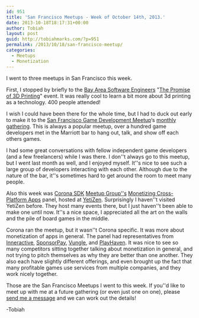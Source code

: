 ```yaml
---
id: 951
title: 'San Francisco Meetups - Week of October 14th, 2013.'
date: 2013-10-18T18:17:31+00:00
author: Tobiah
layout: post
guid: http://tobiahmarks.com/?p=951
permalink: /2013/10/18/san-francisco-meetup/
categories:
  - Meetups
  - Monetization
---
```

I went to three meetups in San Francisco this week.

First, I stopped by briefly to the <a title="BASE" href="http://www.meetup.com/software/" target="_blank">Bay Area Software Engineers</a> "<a title="The Promise of 3D Printing" href="http://www.meetup.com/software/events/135929602/" target="_blank">The Promise of 3D Printing</a>" event. It was really cool to learn a bit more about 3d printing as a technology. 400 people attended!

I wish I could have been there for the whole time, but I had to duck out early to make it to the <a title="San Francisco Game Development Meetup" href="http://www.meetup.com/sfgamedevelopers/" target="_blank">San Francisco Game Development Meetup</a>&#8216;s <a title="Monthly Meetup" href="http://www.meetup.com/sfgamedevelopers/events/137668742/" target="_blank">monthly gathering</a>. This is always a popular meetup, over a hundred game developers met in the Marriott bar to hang out, talk, and show off each others games.

I had some great conversations with fellow independent game developers (and a few freelancers) while I was there. I don''t always go to this meetup, but I went last month as well, and I enjoyed myself. It''s nice to see such a large group of developers interacting with each other. Although due to the nature of the bar, it''s sometimes hard to get around the room to meet many people.

Also this week was <a title="Corona Labs" href="http://www.coronalabs.com/" target="_blank">Corona SDK</a> <a title="Corona SDK Meetup Group" href="http://www.meetup.com/Corona-SDK-Group/" target="_blank">Meetup Group''s</a> <a title="Monetizing Cross-Platform Apps" href="http://www.meetup.com/Corona-SDK-Group/events/141820072/" target="_blank">Monetizing Cross-Platform Apps</a> panel, hosted at <a title="YetiZen" href="http://yetizen.com/" target="_blank">YetiZen</a>. Surprisingly I haven''t visited YetiZen before. They host many events there, but I just haven''t been able to make one until now. It''s a nice space, I appreciated all the art on the walls and the pile of board games in the middle.

Corona ran the meetup, but it wasn''t Corona specific. It was more about monetization of apps in general. The panel had representatives from <a title="Inneractive" href="http://inner-active.com/" target="_blank">Inneractive</a>, <a title="SponsorPay" href="http://sponsorpay.com/" target="_blank">SponsorPay</a>, <a title="Vungle" href="http://vungle.com/" target="_blank">Vungle</a>, and <a title="PlayHaven" href="http://www.playhaven.com/" target="_blank">PlayHaven</a>. It was nice to see so many competitors sitting together talking about monetization in general, and not trying to pitch themselves as why they are better than one another. They also each have slightly different offerings, and even brought up the fact that many profitable games use services from multiple companies, and they work nicely together.

Those are the San Francisco Meetups I went to this week. If you''d like to meet up with me at a future gathering (or even just one on one), please [send me a message](http://tobiahmarks.com/contact/ "Contact") and we can work out the details!

-Tobiah